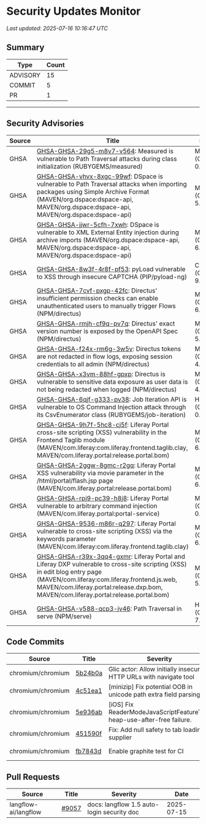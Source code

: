 # Security Updates Monitor

*Last updated: 2025-07-16 10:16:47 UTC*

## Summary
| Type | Count |
|------|-------|
| ADVISORY | 15 |
| COMMIT | 5 |
| PR | 1 |

---

## Security Advisories

| Source | Title | Severity | Date |
|--------|-------|----------|------|
| GHSA | [GHSA-GHSA-29g5-m8v7-v564](https://github.com/advisories/GHSA-29g5-m8v7-v564): Measured is vulnerable to Path Traversal attacks during class initialization (RUBYGEMS/measured) | MODERATE (CVSS: 0.0) | 2025-07-15 |
| GHSA | [GHSA-GHSA-vhvx-8xgc-99wf](https://github.com/advisories/GHSA-vhvx-8xgc-99wf): DSpace is vulnerable to Path Traversal attacks when importing packages using Simple Archive Format (MAVEN/org.dspace:dspace-api, MAVEN/org.dspace:dspace-api, MAVEN/org.dspace:dspace-api) | MODERATE (CVSS: 5.2) | 2025-07-15 |
| GHSA | [GHSA-GHSA-jjwr-5cfh-7xwh](https://github.com/advisories/GHSA-jjwr-5cfh-7xwh): DSpace is vulnerable to XML External Entity injection during archive imports  (MAVEN/org.dspace:dspace-api, MAVEN/org.dspace:dspace-api, MAVEN/org.dspace:dspace-api) | MODERATE (CVSS: 6.9) | 2025-07-15 |
| GHSA | [GHSA-GHSA-8w3f-4r8f-pf53](https://github.com/advisories/GHSA-8w3f-4r8f-pf53): pyLoad vulnerable to XSS through insecure CAPTCHA  (PIP/pyload-ng) | CRITICAL (CVSS: 9.8) | 2025-07-15 |
| GHSA | [GHSA-GHSA-7cvf-pxgp-42fc](https://github.com/advisories/GHSA-7cvf-pxgp-42fc): Directus' insufficient permission checks can enable unauthenticated users to manually trigger Flows (NPM/directus) | MODERATE (CVSS: 6.5) | 2025-07-15 |
| GHSA | [GHSA-GHSA-rmjh-cf9q-pv7q](https://github.com/advisories/GHSA-rmjh-cf9q-pv7q): Directus' exact version number is exposed by the OpenAPI Spec (NPM/directus) | MODERATE (CVSS: 5.3) | 2025-07-15 |
| GHSA | [GHSA-GHSA-f24x-rm6g-3w5v](https://github.com/advisories/GHSA-f24x-rm6g-3w5v): Directus tokens are not redacted in flow logs, exposing session credentials to all admin (NPM/directus) | MODERATE (CVSS: 4.5) | 2025-07-15 |
| GHSA | [GHSA-GHSA-x3vm-88hf-gpxp](https://github.com/advisories/GHSA-x3vm-88hf-gpxp): Directus is vulnerable to sensitive data exposure as user data is not being redacted when logged (NPM/directus) | MODERATE (CVSS: 4.2) | 2025-07-15 |
| GHSA | [GHSA-GHSA-6qjf-g333-pv38](https://github.com/advisories/GHSA-6qjf-g333-pv38): Job Iteration API is vulnerable to OS Command Injection attack through its CsvEnumerator class (RUBYGEMS/job-iteration) | HIGH (CVSS: 0.0) | 2025-07-14 |
| GHSA | [GHSA-GHSA-9h7f-5hc8-cj5f](https://github.com/advisories/GHSA-9h7f-5hc8-cj5f): Liferay Portal cross-site scripting (XSS) vulnerability in the Frontend Taglib module (MAVEN/com.liferay:com.liferay.frontend.taglib.clay, MAVEN/com.liferay.portal:release.portal.bom) | MODERATE (CVSS: 6.1) | 2022-05-24 |
| GHSA | [GHSA-GHSA-2ggw-8gmc-r2gq](https://github.com/advisories/GHSA-2ggw-8gmc-r2gq): Liferay Portal XSS vulnerability via movie parameter in the /html/portal/flash.jsp page (MAVEN/com.liferay.portal:release.portal.bom) | MODERATE (CVSS: 6.1) | 2022-05-14 |
| GHSA | [GHSA-GHSA-rpj9-pc39-h8j8](https://github.com/advisories/GHSA-rpj9-pc39-h8j8): Liferay Portal vulnerable to arbitrary command injection (MAVEN/com.liferay.portal:portal-service) | MODERATE (CVSS: 0.0) | 2022-05-13 |
| GHSA | [GHSA-GHSA-9536-m86r-q297](https://github.com/advisories/GHSA-9536-m86r-q297): Liferay Portal vulnerable to cross-site scripting (XSS) via the keywords parameter (MAVEN/com.liferay:com.liferay.frontend.taglib.clay) | MODERATE (CVSS: 6.1) | 2022-03-04 |
| GHSA | [GHSA-GHSA-r39x-3qq4-gxmr](https://github.com/advisories/GHSA-r39x-3qq4-gxmr): Liferay Portal and Liferay DXP vulnerable to cross-site scripting (XSS) in edit blog entry page (MAVEN/com.liferay:com.liferay.frontend.js.web, MAVEN/com.liferay.portal:release.dxp.bom, MAVEN/com.liferay.portal:release.portal.bom) | MODERATE (CVSS: 5.4) | 2022-03-04 |
| GHSA | [GHSA-GHSA-v588-qcp3-jv46](https://github.com/advisories/GHSA-v588-qcp3-jv46): Path Traversal in serve (NPM/serve) | HIGH (CVSS: 7.5) | 2019-03-25 |

## Code Commits

| Source | Title | Severity | Date |
|--------|-------|----------|------|
| chromium/chromium | [5b24b0a](https://github.com/chromium/chromium/commit/5b24b0a6090a3937ed9b2b6fb975a1dd02522024) | Glic actor: Allow initially insecure HTTP URLs with navigate tool | 2025-07-15 |
| chromium/chromium | [4c51ea1](https://github.com/chromium/chromium/commit/4c51ea1e26b5738f8b57ec12ccf639cf402d2bd7) | [minizip] Fix potential OOB in unicode path extra field parsing | 2025-07-15 |
| chromium/chromium | [5e936ab](https://github.com/chromium/chromium/commit/5e936ab51409fc9ceba7e0863d1c175a36a9cea1) | [iOS] Fix ReaderModeJavaScriptFeatureTest heap-use-after-free failure. | 2025-07-15 |
| chromium/chromium | [451590f](https://github.com/chromium/chromium/commit/451590f266419b572b2058498877ecc357368e3e) | Fix: Add null safety to tab loading supplier | 2025-07-15 |
| chromium/chromium | [fb7843d](https://github.com/chromium/chromium/commit/fb7843d75d73d2a38ac996ce294f9433aee7c49b) | Enable graphite test for CI | 2025-07-15 |

## Pull Requests

| Source | Title | Severity | Date |
|--------|-------|----------|------|
| langflow-ai/langflow | [#9057](https://github.com/langflow-ai/langflow/pull/9057) | docs: langflow 1.5 auto-login security doc | 2025-07-15 |

